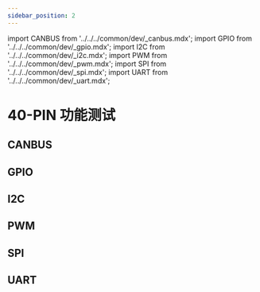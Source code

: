 ```yaml
---
sidebar_position: 2
---
```


import CANBUS from '../../../common/dev/\_canbus.mdx';
import GPIO from '../../../common/dev/\_gpio.mdx';
import I2C from '../../../common/dev/\_i2c.mdx';
import PWM from '../../../common/dev/\_pwm.mdx';
import SPI from '../../../common/dev/\_spi.mdx';
import UART from '../../../common/dev/\_uart.mdx';

# 40-PIN 功能测试

## CANBUS

<CANBUS />

## GPIO

<GPIO product_name="Radxa ROCK 5C" model="rock-5c" gpio_pin="3" gpio_connection="/img/rock5c/led_connection.webp" />

## I2C

<I2C product_name="Radxa ROCK 5C" model="rock-5c" i2c_overlay_name="I2C8-M2" sda_pin="PIN_3" scl_pin="PIN_5" i2c_connection="/img/rock5c/i2c_connection.webp" />

## PWM

<PWM product_name="Radxa ROCK 5C" model="rock-5c" pwm_name="PWM0_M2" pwm_pin="23" pwm_connection="/img/rock5c/pwm_connection.webp" />

## SPI

<SPI product_name="Radxa ROCK 5C" model="rock-5c" spi_overlay_name="spidev on SPI0-M2 over CS0" spidev="/dev/spidev0.0" spi_mosi="29" spi_miso="31" spi_connection="/img/rock5c/spi_connection.webp" />

## UART

<UART product_name="Radxa ROCK 5C" model="rock-5c" uart1_name="UART4-M2" uart_dev1="ttyS4" tx1_pin="PIN_7" rx1_pin="PIN_29" uart2_name="UART6-M1" uart_dev2="ttyS6" tx2_pin="PIN_19" rx2_pin="PIN_21" uart_connection="/img/rock5c/uart_loop.webp" two_uart_connection="/img/rock5c/trans_receive.webp" />
